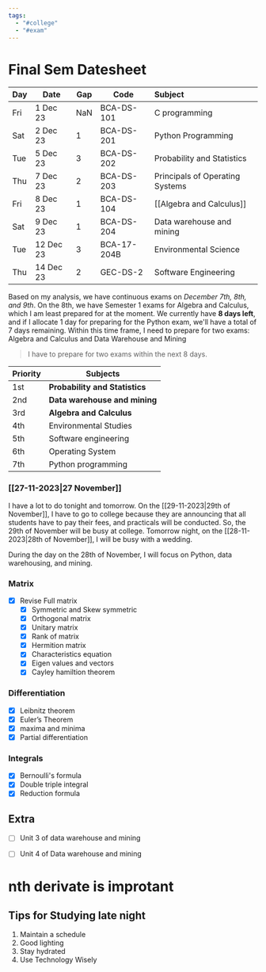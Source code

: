 ```yaml
---
tags:
  - "#college"
  - "#exam"
---
```

# Final Sem Datesheet
| Day | Date      | Gap | Code        | Subject                         |
| --- | --------- | --- | ----------- |:------------------------------- |
| Fri | 1 Dec 23  | NaN | BCA-DS-101  | C programming                   |
| Sat | 2 Dec 23  | 1   | BCA-DS-201  | Python Programming              |
| Tue | 5 Dec 23  | 3   | BCA-DS-202  | Probability and Statistics      |
| Thu | 7 Dec 23  | 2   | BCA-DS-203  | Principals of Operating Systems |
| Fri | 8 Dec 23  | 1   | BCA-DS-104  | [[Algebra and Calculus]]            |
| Sat | 9 Dec 23  | 1   | BCA-DS-204  | Data warehouse and mining       |
| Tue | 12 Dec 23 | 3   | BCA-17-204B | Environmental Science           |
| Thu | 14 Dec 23 | 2   | GEC-DS-2    | Software Engineering            |

Based on my analysis, we have continuous exams on _December 7th, 8th, and 9th_. On the 8th, we have Semester 1 exams for Algebra and Calculus, which I am least prepared for at the moment. We currently have **8 days left**, and if I allocate 1 day for preparing for the Python exam, we'll have a total of 7 days remaining. Within this time frame, I need to prepare for two exams: Algebra and Calculus and Data Warehouse and Mining

> I have to prepare for two exams within the next 8 days.


| Priority | Subjects                       |
| -------- | ------------------------------ |
| 1st      | **Probability and Statistics** |
| 2nd      | **Data warehouse and mining**  |
| 3rd      | **Algebra and Calculus**       |
| 4th      | Environmental Studies          |
| 5th      | Software engineering           |
| 6th      | Operating System               |
| 7th      | Python programming             |



### [[27-11-2023|27 November]]
I have a lot to do tonight and tomorrow. On the [[29-11-2023|29th of November]], I have to go to college because they are announcing that all students have to pay their fees, and practicals will be conducted. So, the 29th of November will be busy at college. Tomorrow night, on the [[28-11-2023|28th of November]], I will be busy with a wedding.

During the day on the 28th of November, I will focus on Python, data warehousing, and mining.
### Matrix
- [x] Revise Full matrix
	- [x] Symmetric and Skew symmetric
	- [x] Orthogonal matrix
	- [x] Unitary matrix
	- [x] Rank of matrix
	- [x] Hermition matrix
	- [x] Characteristics equation
	- [x] Eigen values and vectors
	- [x] Cayley hamiltion theorem

### Differentiation
- [x] Leibnitz theorem
- [x] Euler’s Theorem
- [x] maxima and minima
- [x] Partial differentiation

### Integrals
- [x] Bernoulli's formula
- [x] Double triple integral
- [x] Reduction formula

## Extra
- [ ] Unit 3 of data warehouse and mining
- [ ] Unit 4 of Data warehouse and mining


# nth derivate is improtant

## Tips for Studying late night
1. Maintain a schedule
2. Good lighting 
3. Stay hydrated
4. Use Technology Wisely